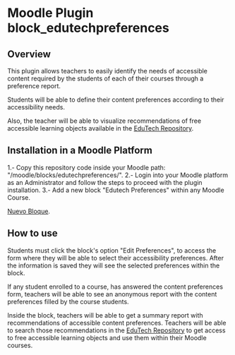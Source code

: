 # Moodle Plugin block_edutechpreferences

## Overview
This plugin allows teachers to easily identify the needs of accessible content required by the students of each of their courses through a preference report.

Students will be able to define their content preferences according to their accessibility needs.

Also, the teacher will be able to visualize recommendations of free accessible learning objects available in the [EduTech Repository](https://repositorio.edutech-project.org/).

## Installation in a Moodle Platform
1.- Copy this repository code inside your Moodle path:  "/moodle/blocks/edutechpreferences/".
2.- Login into your Moodle platform as an Administrator and follow the steps to proceed with the plugin installation.
3.- Add a new block "Edutech Preferences" within any Moodle Course.

[Nuevo Bloque](https://github.com/ezio19r/edutechpreferences/tree/master/docs/newblock.png).


## How to use
Students must click the block's option "Edit Preferences", to access the form where they will be able to select their accessibility preferences.
After the information is saved they will see the selected preferences within the block.

If any student enrolled to a course, has answered the content preferences form, teachers will be able to see an anonymous report with the content preferences filled by the course students.

Inside the block, teachers will be able to get a summary report with recommendations of accessible content preferences. Teachers will be able to search those recommendations in the  [EduTech Repository](https://repositorio.edutech-project.org/) to get access to free accessible learning objects and use them within their Moodle courses.
